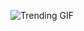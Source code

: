 ![Trending GIF](https://media2.giphy.com/media/lXHwJv89PvdN200Anr/giphy.gif?cid=8bb217729kfpvatm4zl8pro5a9mxedgxw1ciyi1jqebdwdlg&ep=v1_gifs_search&rid=giphy.gif&ct=g)
